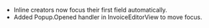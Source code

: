 - Inline creators now focus their first field automatically.
- Added Popup.Opened handler in InvoiceEditorView to move focus.
